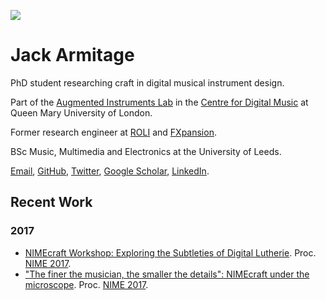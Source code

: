 ![](https://avatars0.githubusercontent.com/u/2885827?v=3&s=40)
# Jack Armitage

PhD student researching craft in digital musical instrument design.

Part of the [Augmented Instruments Lab](http://instrumentslab.org) in the [Centre for Digital Music](http://c4dm.eecs.qmul.ac.uk) at Queen Mary University of London.

Former research engineer at [ROLI](http://roli.com) and [FXpansion](http://fxpansion.com).

BSc Music, Multimedia and Electronics at the University of Leeds.

[Email](mailto:jack@jackarmitage.com), [GitHub](http://github.com/jarmitage), [Twitter](http://twitter.com/jdkarmitage), [Google Scholar](https://scholar.google.com/citations?user=APvoBhUAAAAJ), [LinkedIn](https://www.linkedin.com/in/jackarmitage/).

## Recent Work

### 2017
- [NIMEcraft Workshop: Exploring the Subtleties of Digital Lutherie](https://github.com/AugmentedInstrumentsLab/NIMEcraftWorkshop). Proc. [NIME 2017](http://nime2017.org).
- ["The finer the musician, the smaller the details": NIMEcraft under the microscope](https://github.com/jarmitage/jarmitage.github.io/raw/master/work/2017/2017_Armitage_NIMEcraft.pdf). Proc. [NIME 2017](http://nime2017.org).
